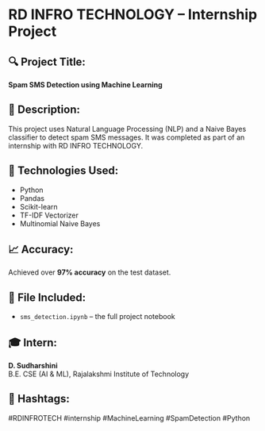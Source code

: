 # RD INFRO TECHNOLOGY – Internship Project

## 🔍 Project Title:
**Spam SMS Detection using Machine Learning**

## 📄 Description:
This project uses Natural Language Processing (NLP) and a Naive Bayes classifier to detect spam SMS messages. It was completed as part of an internship with RD INFRO TECHNOLOGY.

## 🧠 Technologies Used:
- Python
- Pandas
- Scikit-learn
- TF-IDF Vectorizer
- Multinomial Naive Bayes

## 📈 Accuracy:
Achieved over **97% accuracy** on the test dataset.

## 📁 File Included:
- `sms_detection.ipynb` – the full project notebook

## 🎓 Intern:
**D. Sudharshini**  
B.E. CSE (AI & ML), Rajalakshmi Institute of Technology

## 📌 Hashtags:
#RDINFROTECH #internship #MachineLearning #SpamDetection #Python
